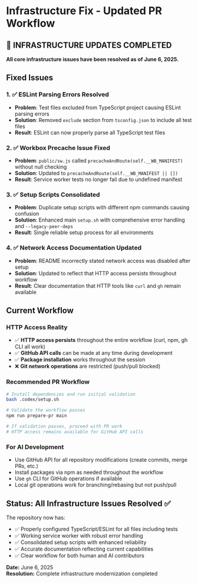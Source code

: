 # Infrastructure Fix - Updated PR Workflow 

## 🔧 INFRASTRUCTURE UPDATES COMPLETED

**All core infrastructure issues have been resolved as of June 6, 2025.**

## Fixed Issues

### 1. ✅ ESLint Parsing Errors Resolved
- **Problem**: Test files excluded from TypeScript project causing ESLint parsing errors
- **Solution**: Removed `exclude` section from `tsconfig.json` to include all test files
- **Result**: ESLint can now properly parse all TypeScript test files

### 2. ✅ Workbox Precache Issue Fixed  
- **Problem**: `public/sw.js` called `precacheAndRoute(self.__WB_MANIFEST)` without null checking
- **Solution**: Updated to `precacheAndRoute(self.__WB_MANIFEST || [])` 
- **Result**: Service worker tests no longer fail due to undefined manifest

### 3. ✅ Setup Scripts Consolidated
- **Problem**: Duplicate setup scripts with different npm commands causing confusion
- **Solution**: Enhanced main `setup.sh` with comprehensive error handling and `--legacy-peer-deps`
- **Result**: Single reliable setup process for all environments

### 4. ✅ Network Access Documentation Updated
- **Problem**: README incorrectly stated network access was disabled after setup
- **Solution**: Updated to reflect that HTTP access persists throughout workflow
- **Result**: Clear documentation that HTTP tools like `curl` and `gh` remain available

## Current Workflow

### HTTP Access Reality
- ✅ **HTTP access persists** throughout the entire workflow (curl, npm, gh CLI all work)
- ✅ **GitHub API calls** can be made at any time during development
- ✅ **Package installation** works throughout the session
- ❌ **Git network operations** are restricted (push/pull blocked)

### Recommended PR Workflow
```bash
# Install dependencies and run initial validation
bash .codex/setup.sh

# Validate the workflow passes
npm run prepare-pr main

# If validation passes, proceed with PR work
# HTTP access remains available for GitHub API calls
```

### For AI Development
- Use GitHub API for all repository modifications (create commits, merge PRs, etc.)
- Install packages via npm as needed throughout the workflow  
- Use `gh` CLI for GitHub operations if available
- Local git operations work for branching/rebasing but not push/pull

## Status: All Infrastructure Issues Resolved ✅

The repository now has:
- ✅ Properly configured TypeScript/ESLint for all files including tests
- ✅ Working service worker with robust error handling
- ✅ Consolidated setup scripts with enhanced reliability  
- ✅ Accurate documentation reflecting current capabilities
- ✅ Clear workflow for both human and AI contributors

**Date:** June 6, 2025  
**Resolution:** Complete infrastructure modernization completed
